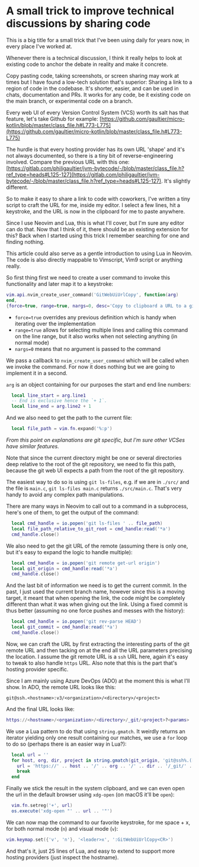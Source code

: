 # A small trick to improve technical discussions by sharing code

This is a big title for a small trick that I've been using daily for years now, in every place I've worked at. 

Whenever there is a technical discussion, I think it really helps to look at existing code to anchor the debate in reality and make it concrete.

Copy pasting code, taking screenshots, or screen sharing may work at times but I have found a low-tech solution that's superior: Sharing a link to a region of code in the codebase. It's shorter, easier, and can be used in chats, documentation and PRs. 
It works for any code, be it existing code on the main branch, or experimental code on a branch.

Every web UI of every Version Control System (VCS) worth its salt has that feature, let's take Github for example: [https://github.com/gaultier/micro-kotlin/blob/master/class_file.h#L773-L775](https://github.com/gaultier/micro-kotlin/blob/master/class_file.h#L773-L775)

The hurdle is that every hosting provider has its own URL 'shape' and it's not always documented, so there is a tiny bit of reverse-engineering involved. Compare the previous URL with this one: [https://gitlab.com/philigaultier/jvm-bytecode/-/blob/master/class_file.h?ref_type=heads#L125-127](https://gitlab.com/philigaultier/jvm-bytecode/-/blob/master/class_file.h?ref_type=heads#L125-127). It's slightly different.

So to make it easy to share a link to code with coworkers, I've written a tiny script to craft the URL for me, inside my editor. I select a few lines, hit a keystroke, and the URL is now in the clipboard for me to paste anywhere.

Since I use Neovim and Lua, this is what I'll cover, but I'm sure any editor can do that. Now that I think of it, there should be an existing extension for this? Back when I started using this trick I remember searching for one and finding nothing.

This article could also serve as a gentle introduction to using Lua in Neovim. The code is also directly mappable to Vimscript, Vim9 script or anything really.

So first thing first we need to create a user command to invoke this functionality and later map it to a keystroke:

```lua
vim.api.nvim_create_user_command('GitWebUiUrlCopy', function(arg)
end,
{force=true, range=true, nargs=0, desc='Copy to clipboard a URL to a git webui for the current line'})
```

- `force=true` overrides any previous definition which is handy when iterating over the implementation
- `range=true` allows for selecting multiple lines and calling this command on the line range, but it also works when not selecting anything (in normal mode)
- `nargs=0` means that no argument is passed to the command

We pass a callback to `nvim_create_user_command` which will be called when we invoke the command. For now it does nothing but we are going to implement it in a second.

`arg` is an object containing for our purposes the start and end line numbers:

```lua
  local line_start = arg.line1
  -- End is exclusive hence the `+ 1`.
  local line_end = arg.line2 + 1
```

And we also need to get the path to the current file:

```lua
  local file_path = vim.fn.expand('%:p')
```

*From this point on explanations are git specific, but I'm sure other VCSes have similar features.*

Note that since the current directory might be one or several directories deep relative to the root of the git repository, we need to fix this path, because the git web UI expects a path from the root of the git repository.

The easiest way to do so is using `git ls-files`, e.g. if we are in `./src/` and the file is `main.c`, `git ls-files main.c` returns `./src/main.c`. That's very handy to avoid any complex path manipulations. 

There are many ways in Neovim to call out to a command in a subprocess, here's one of them, to get the output of the command:

```lua
  local cmd_handle = io.popen('git ls-files ' .. file_path)
  local file_path_relative_to_git_root = cmd_handle:read('*a')
  cmd_handle.close()
```

We also need to get the git URL of the remote (assuming there is only one, but it's easy to expand the logic to handle multiple):

```lua
  local cmd_handle = io.popen('git remote get-url origin')
  local git_origin = cmd_handle:read('*a')
  cmd_handle.close()
```

And the last bit of information we need is to get the current commit.
In the past, I just used the current branch name, however since this is a moving target, it meant that when opening the link, the code might be completely different than what it was when giving out the link. Using a fixed commit is thus better (assuming no one force pushes and messes with the history):

```lua
  local cmd_handle = io.popen('git rev-parse HEAD')
  local git_commit = cmd_handle:read('*a')
  cmd_handle.close()
```

Now, we can craft the URL by first extracting the interesting parts of the git remote URL and then tacking on at the end all the URL parameters precising the location.
I assume the git remote URL is a `ssh` URL here, again it's easy to tweak to also handle `https` URL. Also note that this is the part that's hosting provider specific.

Since I am mainly using Azure DevOps (ADO) at the moment this is what I'll show. In ADO, the remote URL looks like this:

```
git@ssh.<hostname>:v3/<organization>/<directory>/<project>
```

And the final URL looks like:

```lua
https://<hostname>/<organization>/<directory>/_git/<project>?<params>
```

We use a Lua pattern to do that using `string.gmatch`. It weirdly returns an iterator yielding only one result containing our matches, we use a `for` loop to do so (perhaps there is an easier way in Lua?):

```lua
  local url = ''
  for host, org, dir, project in string.gmatch(git_origin, 'git@ssh%.([^:]+):v3/([^/]+)/([^/]+)/([^\n]+)') do
    url = 'https://' .. host .. '/' .. org .. '/' .. dir .. '/_git/' .. project .. '?lineStartColumn=1&lineStyle=plain&_a=contents&version=GC' .. git_commit .. '&path=' .. file_path_relative_to_git_root .. '&line=' .. line_start .. '&lineEnd=' .. line_end
    break
  end
```

Finally we stick the result in the system clipboard, and we can even open the url in the default browser using `xdg-open` (on macOS it'll be `open`):

```lua
  vim.fn.setreg('+', url)
  os.execute('xdg-open "' .. url .. '"')
```

We can now map the command to our favorite keystroke, for me space + x, for both normal mode (`n`) and visual mode (`v`):

```lua
vim.keymap.set({'v', 'n'}, '<leader>x', ':GitWebUiUrlCopy<CR>')
```

And that's it, just 25 lines of Lua, and easy to extend to support more hosting providers (just inspect the hostname). 


